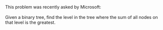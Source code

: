This problem was recently asked by Microsoft:
<br><br>
Given a binary tree, find the level in the tree where the sum of all nodes on that level is the greatest.
